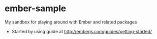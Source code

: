 ember-sample
============

My sandbox for playing around with Ember and related packages
* Started by using guide at http://emberjs.com/guides/getting-started/
